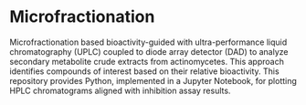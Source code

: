 ﻿# Microfractionation
Microfractionation based bioactivity-guided with ultra-performance liquid chromatography (UPLC) coupled to diode array detector (DAD) to analyze secondary metabolite crude extracts from actinomycetes. This approach identifies compounds of interest based on their relative bioactivity. This repository provides Python, implemented in a Jupyter Notebook, for plotting HPLC chromatograms aligned with inhibition assay results.
